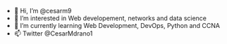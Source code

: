 - 👋 Hi, I’m @cesarm9
- 👀 I’m interested in Web developement, networks and data science
- 🌱 I’m currently learning Web Development, DevOps, Python and CCNA 
- 📫 Twitter @CesarMdrano1

<!---
cesarm9/cesarm9 is a ✨ special ✨ repository because its `README.md` (this file) appears on your GitHub profile.
You can click the Preview link to take a look at your changes.
--->
